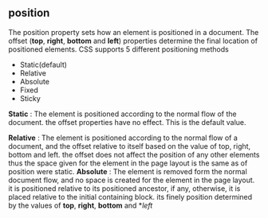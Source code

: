 ## position
The position property sets how an element is positioned in a document. The offset (**top**, **right**, **bottom** and **left**) properties determine the final location of positioned elements. CSS supports 5 different positioning methods
 - Static(default)
 - Relative
 - Absolute
 - Fixed
 - Sticky

**Static**
: The element is positioned according to the normal flow of the document. the offset properties have no effect. This is the default value.

**Relative**
: The element is positioned according to the normal flow of a document, and the offset relative to itself based on the value of top, right, bottom and left. the offset does not affect the position of any other elements thus the space given for the element in the page layout is the same as of position were static.
**Absolute**
: The element is removed form the normal document flow, and no space is created for the element in the page layout. it is positioned relative to its positioned ancestor, if any, otherwise, it is placed relative to the initial containing block. its finely position determined by the values of **top**, **right**, **bottom** and **left*
<!--stackedit_data:
eyJoaXN0b3J5IjpbNjgxMTkwODU0LDExODk1MDI3NDYsLTcwOT
U5MjgwNywxODMwMTI3NzI0LDE3MTQxOTAxNjAsLTIxMzE3Njk4
MCwxMzEwODE5Njk2LC0yMTMxNzY5ODBdfQ==
-->